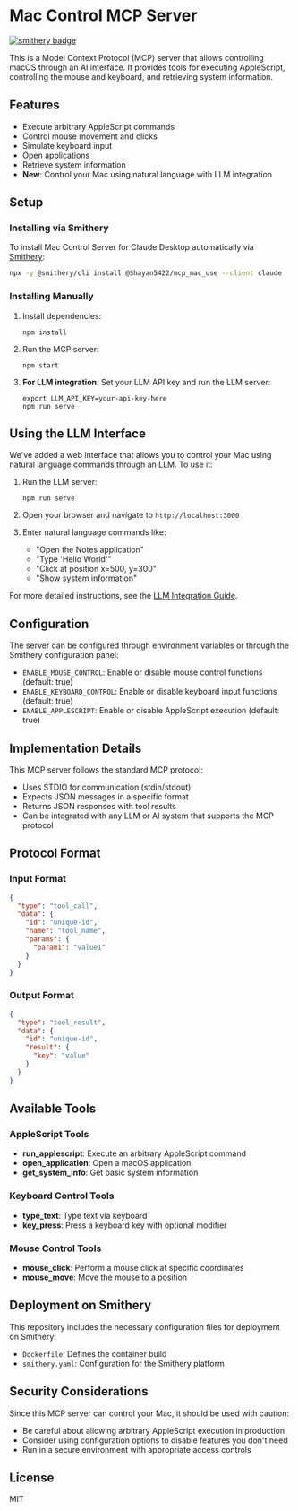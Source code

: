 # Mac Control MCP Server

[![smithery badge](https://smithery.ai/badge/@Shayan5422/mcp_mac_use)](https://smithery.ai/server/@Shayan5422/mcp_mac_use)

This is a Model Context Protocol (MCP) server that allows controlling macOS through an AI interface. It provides tools for executing AppleScript, controlling the mouse and keyboard, and retrieving system information.

## Features

- Execute arbitrary AppleScript commands
- Control mouse movement and clicks
- Simulate keyboard input
- Open applications
- Retrieve system information
- **New**: Control your Mac using natural language with LLM integration

## Setup

### Installing via Smithery

To install Mac Control Server for Claude Desktop automatically via [Smithery](https://smithery.ai/server/@Shayan5422/mcp_mac_use):

```bash
npx -y @smithery/cli install @Shayan5422/mcp_mac_use --client claude
```

### Installing Manually
1. Install dependencies:
   ```
   npm install
   ```

2. Run the MCP server:
   ```
   npm start
   ```

3. **For LLM integration**: Set your LLM API key and run the LLM server:
   ```
   export LLM_API_KEY=your-api-key-here
   npm run serve
   ```

## Using the LLM Interface

We've added a web interface that allows you to control your Mac using natural language commands through an LLM. To use it:

1. Run the LLM server:
   ```
   npm run serve
   ```

2. Open your browser and navigate to `http://localhost:3000`

3. Enter natural language commands like:
   - "Open the Notes application"
   - "Type 'Hello World'"
   - "Click at position x=500, y=300"
   - "Show system information"

For more detailed instructions, see the [LLM Integration Guide](INSTRUCTIONS.md).

## Configuration

The server can be configured through environment variables or through the Smithery configuration panel:

- `ENABLE_MOUSE_CONTROL`: Enable or disable mouse control functions (default: true)
- `ENABLE_KEYBOARD_CONTROL`: Enable or disable keyboard input functions (default: true)
- `ENABLE_APPLESCRIPT`: Enable or disable AppleScript execution (default: true)

## Implementation Details

This MCP server follows the standard MCP protocol:
- Uses STDIO for communication (stdin/stdout)
- Expects JSON messages in a specific format
- Returns JSON responses with tool results
- Can be integrated with any LLM or AI system that supports the MCP protocol

## Protocol Format

### Input Format
```json
{
  "type": "tool_call",
  "data": {
    "id": "unique-id",
    "name": "tool_name",
    "params": {
      "param1": "value1"
    }
  }
}
```

### Output Format
```json
{
  "type": "tool_result",
  "data": {
    "id": "unique-id",
    "result": {
      "key": "value"
    }
  }
}
```

## Available Tools

### AppleScript Tools

- **run_applescript**: Execute an arbitrary AppleScript command
- **open_application**: Open a macOS application
- **get_system_info**: Get basic system information

### Keyboard Control Tools

- **type_text**: Type text via keyboard
- **key_press**: Press a keyboard key with optional modifier

### Mouse Control Tools

- **mouse_click**: Perform a mouse click at specific coordinates
- **mouse_move**: Move the mouse to a position

## Deployment on Smithery

This repository includes the necessary configuration files for deployment on Smithery:

- `Dockerfile`: Defines the container build
- `smithery.yaml`: Configuration for the Smithery platform

## Security Considerations

Since this MCP server can control your Mac, it should be used with caution:

- Be careful about allowing arbitrary AppleScript execution in production
- Consider using configuration options to disable features you don't need
- Run in a secure environment with appropriate access controls

## License

MIT 
